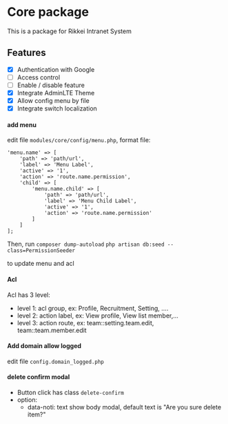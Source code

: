 Core package
===

This is a package for Rikkei Intranet System

Features
---

- [x] Authentication with Google
- [ ] Access control
- [ ] Enable / disable feature
- [x] Integrate AdminLTE Theme
- [x] Allow config menu by file
- [x] Integrate switch localization

#### add menu
edit file `modules/core/config/menu.php`, format file:

    'menu.name' => [
        'path' => 'path/url',
        'label' => 'Menu Label',
        'active' => '1',
        'action' => 'route.name.permission',
        'child' => [
            'menu.name.child' => [
                'path' => 'path/url',
                'label' => 'Menu Child Label',
                'active' => '1',
                'action' => 'route.name.permission'
            ]
        ]
    ];


Then, run 
    `composer dump-autoload`
    `php artisan db:seed --class=PermissionSeeder` 

to update menu and acl

#### Acl
Acl has 3 level:
- level 1: acl group, ex: Profile, Recruitment, Setting, ....
- level 2: action label, ex: View profile, View list member,...
- level 3: action route, ex: team::setting.team.edit, team::team.member.edit

#### Add domain allow logged
edit file `config.domain_logged.php`

#### delete confirm modal
- Button click has class `delete-confirm`
- option: 
    + data-noti: text show body modal, default text is "Are you sure delete item?"
